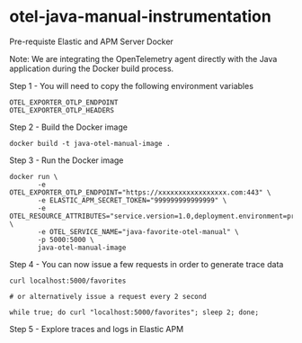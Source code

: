 # otel-java-manual-instrumentation

Pre-requiste 
Elastic and APM Server
Docker

Note: We are integrating the OpenTelemetry agent directly with the Java application during the Docker build process.

Step 1 - You will need to copy the following environment variables
```
OTEL_EXPORTER_OTLP_ENDPOINT
OTEL_EXPORTER_OTLP_HEADERS
```

Step 2 - Build the Docker image
``` 
docker build -t java-otel-manual-image .
```

Step 3 - Run the Docker image
```
docker run \
       -e OTEL_EXPORTER_OTLP_ENDPOINT="https://xxxxxxxxxxxxxxxxx.com:443" \
       -e ELASTIC_APM_SECRET_TOKEN="999999999999999" \
       -e OTEL_RESOURCE_ATTRIBUTES="service.version=1.0,deployment.environment=production" \
       -e OTEL_SERVICE_NAME="java-favorite-otel-manual" \
       -p 5000:5000 \
       java-otel-manual-image
```

Step 4 - You can now issue a few requests in order to generate trace data
```
curl localhost:5000/favorites

# or alternatively issue a request every 2 second

while true; do curl "localhost:5000/favorites"; sleep 2; done;

```

Step 5 - Explore traces and logs in Elastic APM
